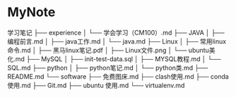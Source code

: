 # MyNote
学习笔记
├── experience
│   └── 学会学习（CM100）.md
├── JAVA
│   ├── 编程前言.md
│   ├── java工作.md
│   └── java.md
├── Linux
│   ├── 常用linux命令.md
│   ├── 黑马linux笔记.pdf
│   ├── Linux文件.png
│   └── ubuntu美化.md
├── MySQL
│   ├── init-test-data.sql
│   ├── MYSQL教程.md
│   └── SQL.md
├── python
│   ├── python笔记.md
│   └── python类.md
├── README.md
└── software
    ├── 免费图床.md
    ├── clash使用.md
    ├── conda使用.md
    ├── Git.md
    ├── ubuntu 使用.md
    └── virtualenv.md